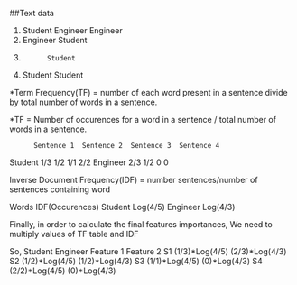 ##Text data

1.  Student Engineer  Engineer
2.  Engineer Student 
3. 	         Student
4.  Student	          Student

*Term Frequency(TF) = number of each word present in a sentence divide by total number of words in a sentence.

*TF = Number of occurences for a word in a sentence / total number of words in a sentence.

	      Sentence 1  Sentence 2  Sentence 3  Sentence 4
Student     1/3		      1/2	        1/1		    2/2
Engineer    2/3		      1/2	        0		      0

Inverse Document Frequency(IDF) = number sentences/number of sentences containing word

Words	  IDF(Occurences)
Student     Log(4/5)
Engineer    Log(4/3)

Finally, in order to calculate the final features importances,
We need to multiply values of TF table and IDF

So,	Student Engineer
	    Feature 1       	Feature 2 
S1  (1/3)*Log(4/5)    (2/3)*Log(4/3)
S2  (1/2)*Log(4/5)    (1/2)*Log(4/3)
S3  (1/1)*Log(4/5)    (0)*Log(4/3)
S4  (2/2)*Log(4/5)    (0)*Log(4/3)
